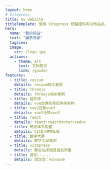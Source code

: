 ```yaml
---
layout: home
# Vitepress
title: my website 
titleTemplate: 使用 Vitepress 搭建组件库文档站点。
hero:
  name: "我的网站"
  text: "展示所学"
  tagline: 
  image:
    src: /logo.jpg
  actions:
    - theme: alt
      text: 文档笔记
      link: /guide/
features:
  - title: cesium
    details: cesium相关案例
  - title: threejs
    details: threejs相关案例
  - title: 组件库
    details: vue自建简易组件库架构
  - title: vue2迁移vue3
    details: vue2迁移vue3
  - title: react
    details: react+reactRouter+redux
  - title: 研发体系构建
    details: CICD/NPM私服
  - title: 数字大屏
    details: 数字大屏案例
  - title: vitepress
    details: 静态站点就是当前所看
  - title: 其他......
    details: 绿泡泡：kovsone
---
```

